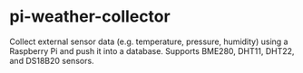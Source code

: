 # pi-weather-collector
Collect external sensor data (e.g. temperature, pressure, humidity) using a Raspberry Pi and push it into a database. Supports BME280, DHT11, DHT22, and DS18B20 sensors.